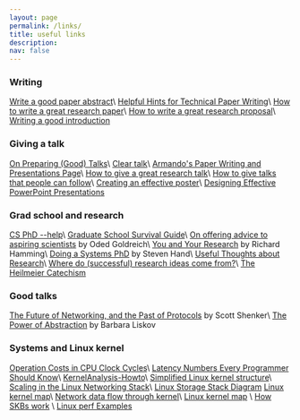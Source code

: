 ```yaml
---
layout: page
permalink: /links/
title: useful links
description:  
nav: false
---
```


### Writing
<a href="https://plg.uwaterloo.ca/~migod/research/beckOOPSLA.html" target="_blank">Write a good paper abstract</a>\\
<a href="assets/tips/helpful_hints_writing.pdf" target="_blank">Helpful Hints for Technical Paper Writing</a>\\
<a href="assets/tips/How-to-write-a-great-research-paper.pdf" target="_blank">How to write a great research paper</a>\\
<a href="assets/tips/How-to-write-a-great-research-proposal.pdf" target="_blank">How to write a great research proposal</a>\\
<a href="http://www-net.cs.umass.edu/kurose/writing/intro-style.html" target="_blank">Writing a good introduction</a>

### Giving a talk

<a href="https://daehyeok.kim/assets/tips/PLMW-talk-opinionated.pdf" target="_blank">On Preparing (Good) Talks</a>\\
<a href="https://daehyeok.kim/assets/tips/cleartalktips_kayvon.pdf" target="_blank">Clear talk</a>\\
<a href="https://people.eecs.berkeley.edu/~fox/paper_writing.html" target="_blank">Armando's Paper Writing and Presentations Page</a>\\
<a href="https://daehyeok.kim/assets/tips/How-to-give-a-great-research-talk.pdf" target="_blank">How to give a great research talk</a>\\
<a href="https://daehyeok.kim/assets/tips/talk-plmw17popl.pdf" target="_blank">How to give talks that people can follow</a>\\
<a href="http://goo.gl/HUVffd" target="_blank">Creating an effective poster</a>\\
<a href="https://www.cmu.edu/student-success/other-resources/handouts/comm-supp-pdfs/designing-powerpoint-slides.pdf" target="_blank">Designing Effective PowerPoint Presentations</a>

### Grad school and research

<a href="https://phdadvice.carrd.co/" target="_blank">CS PhD --help</a>\\
<a href="http://faculty.washington.edu/wpratt/survive.htm" target="_blank">Graduate School Survival Guide</a>\\
<a href="http://www.wisdom.weizmann.ac.il/~oded/advice.html" target="_blank">On offering advice to aspiring scientists</a> by Oded Goldreich\\
<a href="assets/tips/hamming86.pdf" target="_blank">You and Your Research</a> by Richard Hamming\\
<a href="assets/tips/StevenHand.pdf" target="_blank">Doing a Systems PhD</a> by Steven Hand\\
<a href="https://www.eecs.harvard.edu/htk/phdadvice/" target="_blank">Useful Thoughts about Research</a>\\
<a href="assets/tips/WhereDoIdeasComeFrom.pdf" target="_blank">Where do (successful) research ideas come from?</a>\\
<a href="https://www.darpa.mil/work-with-us/heilmeier-catechism" target="_blank">The Heilmeier Catechism</a>

### Good talks
<a href="https://youtu.be/YHeyuD89n1Y" target="_blank">The Future of Networking, and the Past of Protocols</a> by Scott Shenker\\
<a href="https://youtu.be/qAKrMdUycb8" target="_blank">The Power of Abstraction</a> by Barbara Liskov

### Systems and Linux kernel

<a href="http://ithare.com/infographics-operation-costs-in-cpu-clock-cycles/" target="_blank">Operation Costs in CPU Clock Cycles</a>\\
<a href="https://people.eecs.berkeley.edu/~rcs/research/interactive_latency.html" target="_blank">Latency Numbers Every Programmer Should Know</a>\\
<a href="http://www.tldp.org/HOWTO/KernelAnalysis-HOWTO.html" target="_blank">KernelAnalysis-Howto</a>\\
<a href="https://en.wikipedia.org/wiki/Completely_Fair_Scheduler\#/media/File:Simplified_Structure_of_the_Linux_Kernel.svg"
target="_blank">Simplified Linux kernel structure</a>\\
<a href="https://www.kernel.org/doc/Documentation/networking/scaling.txt"
target="_blank">Scaling in the Linux Networking Stack</a>\\
<a href="https://www.thomas-krenn.com/en/wiki/Linux_Storage_Stack_Diagram"
target="_blank">Linux Storage Stack Diagram</a>
<a href="http://www.makelinux.net/kernel_map/" target="_blank">Linux kernel map</a>\\
<a href="https://mwiki.static.linuxfound.org/images/1/1c/Network_data_flow_through_kernel.png" target="_blank">Network data flow through kernel</a>\\
<a href="http://www.makelinux.net/kernel_map/" target="_blank">Linux kernel map</a> \\
<a href="http://vger.kernel.org/~davem/skb.html" target="_blank">How SKBs work</a> \\
<a href="http://www.brendangregg.com/perf.html" target="_blank">Linux perf Examples</a>
